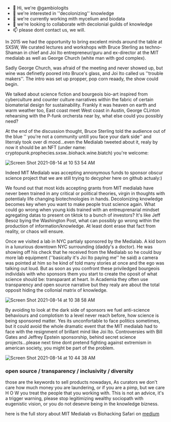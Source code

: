 - 👋 Hi, we're @gambiologits
- 👀 we're interested in ''decolonizing'' knowledge
- 🌱 we're currently working mith mycelium and biodata
- 💞️ we're looking to collaborate with decolonial guilds of knowledge
- 📫 please dont contact us, we will.


In 2015 we had the opportunity to bring excelent minds around the table at SXSW, We curated lectures and workshops with Bruce Sterling as techno-Shaman in chief and Joi Ito entrepreneur/guru and ex-director at the MIT medialab as well as George Church (white man with god complex). 

Sadly George Church, was afraid of the meeting and never showed up, but wine was definetly poored into Bruce's glass, and Joi Ito called us ''trouble makers''. The intro was set up propper, pop corn reaady, the show could begin.

We talked about science fiction and bourgeois bio-art inspired from cyberculture and counter culture narratives within the fabric of certain biomaterial design for sustainability. Frankly it was heaven on earth and warm weather too, East coast meet West coast in Austin, George CLinton rehearsing with the P-funk orchersta near by, what else could you possibly need?

At the end of the discussion thought, Bruce Sterling told the audience out of the blue '' you're not a community untill you face your dark side'' and literraly took over di mood...even the Medialab tweeted about it, realy by now it should be an NFT (under name: cryptopunk.prophecies.sxsw..biohack.wine.biatch) you're welcome:

![Screen Shot 2021-08-14 at 10 53 54 AM](https://user-images.githubusercontent.com/86488172/129442140-2599372c-2cb8-4fdd-ae9b-32889e301c07.png)

Indeed MIT Medialab was accepting annonymous funds to sponsor obscur science project that we are still trying to decypher here on github actualy:)

We found out that most kids accepting grants from MIT medialab have never been trained in any critical or political theories, virgin in thoughts with potentialy life changing biotechnologies in hands. Decolonizing knowledge becomes key when you want to make people trust science again. What could go wrong when young kids trained with an entreuprenarial mindset agregating datas to present on tiktok to a bunch of investors? It's like Jeff Besoz bying the Washington Post, what can possibly go wrong within the production of information/knowledge. At least dont erase that fact from reality, or chaos will ensure.

Once we visited a lab in NYC partialy sponsored by the Medialab. A kid born in a luxurious downtown NYC surrounding (daddy's a doctor). He was showing off his check that he received from the Medialab so he could buy more lab equipment (''basically it's Joi Ito paying me'' he said) a camera was pointed at him so he kind of told many stories at once and the ego was talking out loud. But as soon as you confront these priviledged bourgeois individals with who sponsors them you start to create the oposit of what science should be: transparant at heart. In Academia they often use transparency and open source narrative but they realy are about the total opposit hiding the collonial matrix of knowledge.

![Screen Shot 2021-08-14 at 10 38 58 AM](https://user-images.githubusercontent.com/86488172/129440809-cf6cb838-9d7e-435d-9bde-60bd1336fccd.png)


By avoiding to look at the dark side of sponsors we fuel anti-science behaviours and complotism to a level never reach before, how science is being sponsored matter. Yes its unconfortable to face politics sometimes, but it could avoid the whole dramatic event that the MIT medialab had to face with the resignment of brillant mind like Joi Ito. Controversies with Bill Gates and Jeffrey Epstein sponsorship, behind secret science projects...please next time dont pretend fighting against extremism in american society, you might be part of the problem.


![Screen Shot 2021-08-14 at 10 44 38 AM](https://user-images.githubusercontent.com/86488172/129442592-a1adca7c-49f5-470a-ab03-dec9f3097628.png)

### open source / transparency / inclusivity / diversity 

those are the keywords to sell products nowadays, As curators we don't care how much money you are laundering, or if you are a pimp, but we care H O W you treat the people that you working with. This is not an advice, it's a trigger warning, please stop legitimizing  wealthy sociopath with eugenistic vision, or you do not desevre being in the knowledge bizness.

here is the full story about MIT Medialab vs Biohacking Safari on [medium](https://medium.com/@BHsafari/sxsw-is-crazy-synbio-is-here-to-stay-5ae40a1c5fbf) 


<!---
gambiolo/gambiolo is a ✨ special ✨ repository because its `README.md` (this file) appears on your GitHub profile.
You can click the Preview link to take a look at your changes.
--->
